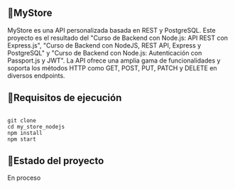 ## 💜MyStore
MyStore es una API personalizada basada en REST y PostgreSQL. Este proyecto es el resultado del "Curso de Backend con Node.js: API REST con Express.js", "Curso de Backend con NodeJS, REST API, Express y PostgreSQL" y "Curso de Backend con Node.js: Autenticación con Passport.js y JWT". La API ofrece una amplia gama de funcionalidades y soporta los métodos HTTP como GET, POST, PUT, PATCH y DELETE en diversos endpoints.

## 📙Requisitos de ejecución

<code>
git clone
cd my_store_nodejs
npm install
npm start
</code>

## 📌Estado del proyecto

En proceso
